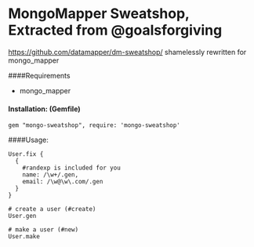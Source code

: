 MongoMapper Sweatshop, Extracted from @goalsforgiving
====================================================

https://github.com/datamapper/dm-sweatshop/ shamelessly rewritten for mongo_mapper 

####Requirements

* mongo_mapper

#### Installation: (Gemfile)
    gem "mongo-sweatshop", require: 'mongo-sweatshop'

####Usage:

    User.fix {
      {
        #randexp is included for you
        name: /\w+/.gen,
        email: /\w@\w\.com/.gen
      }
    }

    # create a user (#create)
    User.gen
    
    # make a user (#new)
    User.make
    

